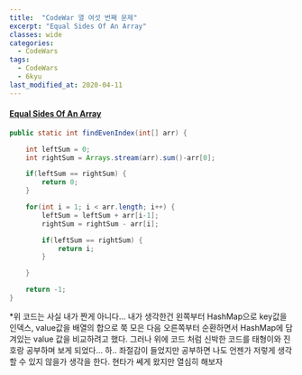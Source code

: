 ```yaml
---
title:  "CodeWar 열 여섯 번째 문제"
excerpt: "Equal Sides Of An Array"
classes: wide
categories:
  - CodeWars
tags:
  - CodeWars
  - 6kyu
last_modified_at: 2020-04-11
---
```


#### [Equal Sides Of An Array](https://www.codewars.com/kata/5679aa472b8f57fb8c000047)

```java
public static int findEvenIndex(int[] arr) {

    int leftSum = 0;
    int rightSum = Arrays.stream(arr).sum()-arr[0];

    if(leftSum == rightSum) {
        return 0;
    }

    for(int i = 1; i < arr.length; i++) {
        leftSum = leftSum + arr[i-1];
        rightSum = rightSum - arr[i];

        if(leftSum == rightSum) {
            return i;
        }

    }

    return -1;
}
```

*위 코드는 사실 내가 짠게 아니다...  내가 생각한건 왼쪽부터 HashMap으로 key값을 인덱스, value값을 배열의 합으로 쭉 모은 다음 오른쪽부터 순환하면서 HashMap에 담겨있는 value 값을 비교하려고 했다. 그러나 위에 코드 처럼 신박한 코드를 태형이와 진호랑 공부하며 보게 되었다... 하.. 좌절감이 들었지만 공부하면 나도 언젠가 저렇게 생각 할 수 있지 않을가 생각을 한다. 현타가 쎄게 왔지만 열심히 해보자